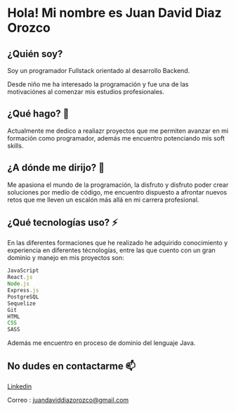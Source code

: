 
# Hola! Mi nombre es Juan David Diaz Orozco

## ¿Quién soy? 

Soy un programador Fullstack orientado al desarrollo Backend.

Desde niño me ha interesado la programación y fue una de las motivaciónes al comenzar mis estudios profesionales.

## ¿Qué hago? 🤔

Actualmente me dedico a realiazr proyectos que me permiten avanzar en mi formación como programador, además me encuentro potenciando mis soft skills.

## ¿A dónde me dirijo? 🔭

Me apasiona el mundo de la programación, la disfruto y disfruto poder crear soluciones por medio de código, me encuentro dispuesto a afrontar nuevos retos que me lleven un escalón más allá en mi carrera profesional.

## ¿Qué tecnologías uso? ⚡

En las diferentes formaciones que he realizado he adquirido conocimiento y experiencia en diferentes técnologías, entre las que cuento con un gran dominio y manejo en mis proyectos son:

```javascript
JavaScript
React.js
Node.js
Express.js
PostgreSQL
Sequelize
Git
HTML
CSS
SASS
```
Además me encuentro en proceso de dominio del lenguaje Java.

## No dudes en contactarme 📫

[Linkedin](https://www.linkedin.com/in/juan-david-diaz-orozco-8b850a1a7)

Correo : juandaviddiazorozco@gmail.com
<!--
**Jhondavid23/Jhondavid23** is a ✨ _special_ ✨ repository because its `README.md` (this file) appears on your GitHub profile.

Here are some ideas to get you started:

- 🔭 I’m currently working on ...
- 🌱 I’m currently learning ...
- 👯 I’m looking to collaborate on ...
- 🤔 I’m looking for help with ...
- 💬 Ask me about ...
- 📫 How to reach me: ...
- 😄 Pronouns: ...
- ⚡ Fun fact: ...
-->
